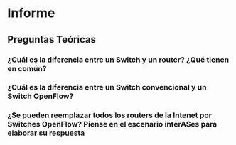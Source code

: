 # Informe

## Preguntas Teóricas

### ¿Cuál es la diferencia entre un Switch y un router? ¿Qué tienen en común?

### ¿Cuál es la diferencia entre un Switch convencional y un Switch OpenFlow?

### ¿Se pueden reemplazar todos los routers de la Intenet por Switches OpenFlow? Piense en el escenario interASes para elaborar su respuesta

